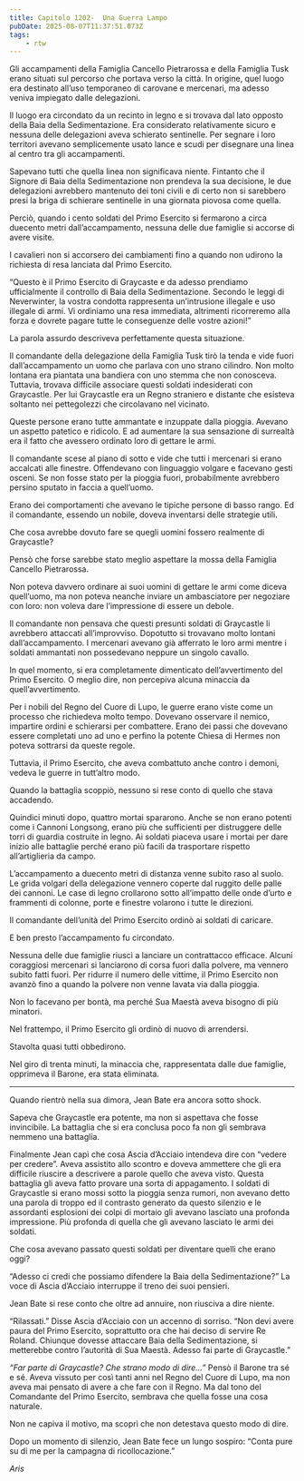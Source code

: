 ```yaml
---
title: Capitolo 1202-  Una Guerra Lampo
pubDate: 2025-08-07T11:37:51.073Z
tags:
    - rtw
---
```



Gli accampamenti della Famiglia Cancello Pietrarossa e della Famiglia Tusk erano situati sul percorso che portava verso la città. In origine, quel luogo era destinato all’uso temporaneo di carovane e mercenari, ma adesso veniva impiegato dalle delegazioni.


Il luogo era circondato da un recinto in legno e si trovava dal lato opposto della Baia della Sedimentazione. Era considerato relativamente sicuro e nessuna delle delegazioni aveva schierato sentinelle. Per segnare i loro territori avevano semplicemente usato lance e scudi per disegnare una linea al centro tra gli accampamenti.


Sapevano tutti che quella linea non significava niente. Fintanto che il Signore di Baia della Sedimentazione non prendeva la sua decisione, le due delegazioni avrebbero mantenuto dei toni civili e di certo non si sarebbero presi la briga di schierare sentinelle in una giornata piovosa come quella.


Perciò, quando i cento soldati del Primo Esercito si fermarono a circa duecento metri dall’accampamento, nessuna delle due famiglie si accorse di avere visite.


I cavalieri non si accorsero dei cambiamenti fino a quando non udirono la richiesta di resa lanciata dal Primo Esercito.


“Questo è il Primo Esercito di Graycaste e da adesso prendiamo ufficialmente il controllo di Baia della Sedimentazione. Secondo le leggi di Neverwinter, la vostra condotta rappresenta un’intrusione illegale e uso illegale di armi. Vi ordiniamo una resa immediata, altrimenti ricorreremo alla forza e dovrete pagare tutte le conseguenze delle vostre azioni!”


La parola assurdo descriveva perfettamente questa situazione.


Il comandante della delegazione della Famiglia Tusk tirò la tenda e vide fuori dall’accampamento un uomo che parlava con uno strano cilindro. Non molto lontana era piantata una bandiera con uno stemma che non conosceva. Tuttavia, trovava difficile associare questi soldati indesiderati con Graycastle. Per lui Graycastle era un Regno straniero e distante che esisteva soltanto nei pettegolezzi che circolavano nel vicinato.


Queste persone erano tutte ammantate e inzuppate dalla pioggia. Avevano un aspetto patetico e ridicolo. E ad aumentare la sua sensazione di surrealtà era il fatto che avessero ordinato loro di gettare le armi.


Il comandante scese al piano di sotto e vide che tutti i mercenari si erano accalcati alle finestre. Offendevano con linguaggio volgare e facevano gesti osceni. Se non fosse stato per la pioggia fuori, probabilmente avrebbero persino sputato in faccia a quell’uomo.


Erano dei comportamenti che avevano le tipiche persone di basso rango. Ed il comandante, essendo un nobile, doveva inventarsi delle strategie utili.


Che cosa avrebbe dovuto fare se quegli uomini fossero realmente di Graycastle?


Pensò che forse sarebbe stato meglio aspettare la mossa della Famiglia Cancello Pietrarossa.


Non poteva davvero ordinare ai suoi uomini di gettare le armi come diceva quell’uomo, ma non poteva neanche inviare un ambasciatore per negoziare con loro: non voleva dare l’impressione di essere un debole.


Il comandante non pensava che questi presunti soldati di Graycastle li avrebbero attaccati all’improvviso. Dopotutto si trovavano molto lontani dall’accampamento. I mercenari avevano già afferrato le loro armi mentre i soldati ammantati non possedevano neppure un singolo cavallo.


In quel momento, si era completamente dimenticato dell’avvertimento del Primo Esercito. O meglio dire, non percepiva alcuna minaccia da quell’avvertimento.


Per i nobili del Regno del Cuore di Lupo, le guerre erano viste come un processo che richiedeva molto tempo. Dovevano osservare il nemico, impartire ordini e schierarsi per combattere. Erano dei passi che dovevano essere completati uno ad uno e perfino la potente Chiesa di Hermes non poteva sottrarsi da queste regole.


Tuttavia, il Primo Esercito, che aveva combattuto anche contro i demoni, vedeva le guerre in tutt’altro modo.


Quando la battaglia scoppiò, nessuno si rese conto di quello che stava accadendo.


Quindici minuti dopo, quattro mortai spararono. Anche se non erano potenti come i Cannoni Longsong, erano più che sufficienti per distruggere delle torri di guardia costruite in legno. Ai soldati piaceva usare i mortai per dare inizio alle battaglie perché erano più facili da trasportare rispetto all’artiglieria da campo.


L’accampamento a duecento metri di distanza venne subito raso al suolo. Le grida volgari della delegazione vennero coperte dal ruggito delle palle dei cannoni. Le case di legno crollarono sotto all’impatto delle onde d’urto e frammenti di colonne, porte e finestre volarono i tutte le direzioni.


Il comandante dell’unità del Primo Esercito ordinò ai soldati di caricare.


E ben presto l’accampamento fu circondato.


Nessuna delle due famiglie riuscì a lanciare un contrattacco efficace. Alcuni coraggiosi mercenari si lanciarono di corsa fuori dalla polvere, ma vennero subito fatti fuori. Per ridurre il numero delle vittime, il Primo Esercito non avanzò fino a quando la polvere non venne lavata via dalla pioggia.


Non lo facevano per bontà, ma perché Sua Maestà aveva bisogno di più minatori.


Nel frattempo, il Primo Esercito gli ordinò di nuovo di arrendersi.


Stavolta quasi tutti obbedirono.


Nel giro di trenta minuti, la minaccia che, rappresentata dalle due famiglie, opprimeva il Barone, era stata eliminata.


***






Quando rientrò nella sua dimora, Jean Bate era ancora sotto shock.


Sapeva che Graycastle era potente, ma non si aspettava che fosse invincibile. La battaglia che si era conclusa poco fa non gli sembrava nemmeno una battaglia.


Finalmente Jean capì che cosa Ascia d’Acciaio intendeva dire con “vedere per credere”. Aveva assistito allo scontro e doveva ammettere che gli era difficile riuscire a descrivere a parole quello che aveva visto. Questa battaglia gli aveva fatto provare una sorta di appagamento. I soldati di Graycastle si erano mossi sotto la pioggia senza rumori, non avevano detto una parola di troppo ed il contrasto generato da questo silenzio e le assordanti esplosioni dei colpi di mortaio gli avevano lasciato una profonda impressione. Più profonda di quella che gli avevano lasciato le armi dei soldati.


Che cosa avevano passato questi soldati per diventare quelli che erano oggi?


“Adesso ci credi che possiamo difendere la Baia della Sedimentazione?” La voce di Ascia d’Acciaio interruppe il treno dei suoi pensieri.


Jean Bate si rese conto che oltre ad annuire, non riusciva a dire niente.


“Rilassati.” Disse Ascia d’Acciaio con un accenno di sorriso. “Non devi avere paura del Primo Esercito, soprattutto ora che hai deciso di servire Re Roland. Chiunque dovesse attaccare Baia della Sedimentazione, si metterebbe contro l’autorità di Sua Maestà. Adesso fai parte di Graycastle.”


<em>“Far parte di Graycastle? Che strano modo di dire...”</em> Pensò il Barone tra sé e sé. Aveva vissuto per così tanti anni nel Regno del Cuore di Lupo, ma non aveva mai pensato di avere a che fare con il Regno. Ma dal tono del Comandante del Primo Esercito, sembrava che quella fosse una cosa naturale.


Non ne capiva il motivo, ma scoprì che non detestava questo modo di dire.


Dopo un momento di silenzio, Jean Bate fece un lungo sospiro: “Conta pure su di me per la campagna di ricollocazione.”






<em>Aris</em>
                                


                                



